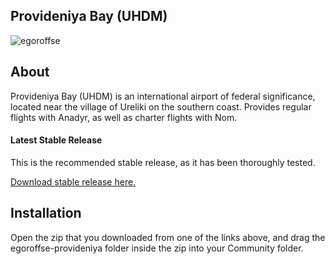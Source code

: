 ## Provideniya Bay (UHDM)
![egoroffse](https://img.shields.io/badge/version-v.0.1.1b-orange)

## About

Provideniya Bay (UHDM) is an international airport of federal significance, located near the village of Ureliki on the southern coast. Provides regular flights with Anadyr, as well as charter flights with Nom.

#### Latest Stable Release

This is the recommended stable release, as it has been thoroughly tested.

[Download stable release here.](https://github.com/egoroffse/provideniya-bay/releases)

## Installation

Open the zip that you downloaded from one of the links above, and drag the egoroffse-provideniya folder inside the zip into your Community folder.

